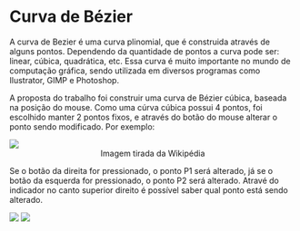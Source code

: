 # Curva de Bézier

A curva de Bezier é uma curva plinomial, que é construida através de alguns pontos. Dependendo da quantidade de pontos a curva pode ser: linear, cúbica,  quadrática, etc. Essa curva é muito importante no mundo de computação gráfica, sendo utilizada em diversos programas como Ilustrator, GIMP e Photoshop.

A proposta do trabalho foi construir uma curva de Bézier cúbica, baseada na posição do mouse. Como uma cúrva cúbica possui 4 pontos, foi escolhido manter 2 pontos fixos, e através do botão do mouse alterar o ponto sendo modificado. Por exemplo:



<img src="https://upload.wikimedia.org/wikipedia/commons/thumb/d/db/B%C3%A9zier_3_big.gif/240px-B%C3%A9zier_3_big.gif"/>

<center>Imagem tirada da Wikipédia</center>



Se o botão da direita for pressionado, o ponto P1 será alterado, já se o botão da esquerda for pressionado, o ponto P2 será alterado. Atravé do indicador no canto superior direito é possível saber qual ponto está sendo alterado.

<img src="https://github.com/LucasSargeir/Computacao-Grafica-CEFET/tree/main/imagens/bezier_01.png"/> <img src="https://github.com/LucasSargeir/Computacao-Grafica-CEFET/tree/main/imagens/bezier_02.png"/>

